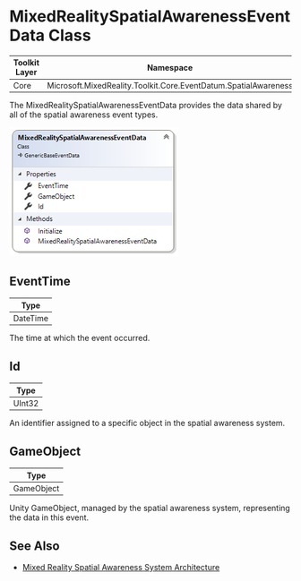 # MixedRealitySpatialAwarenessEventData Class

| Toolkit Layer | Namespace |
| --- | --- |
| Core | Microsoft.MixedReality.Toolkit.Core.EventDatum.SpatialAwareness |

The MixedRealitySpatialAwarenessEventData provides the data shared by all of the spatial awareness event types.

<img src="Images/MixedRealitySpatialAwarenessEventData.png">

## EventTime

| Type |
| --- |
| DateTime |

The time at which the event occurred.

## Id

| Type |
| --- |
| UInt32 |

An identifier assigned to a specific object in the spatial awareness system.

## GameObject

| Type |
| --- |
| GameObject |

Unity GameObject, managed by the spatial awareness system, representing the data in this event.

## See Also

- [Mixed Reality Spatial Awareness System Architecture](./SpatialAwarenessSystemArchitecture.md)
